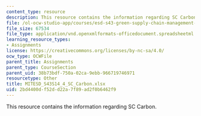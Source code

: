```yaml
---
content_type: resource
description: This resource contains the information regarding SC Carbon.
file: /ol-ocw-studio-app/courses/esd-s43-green-supply-chain-management-spring-2014/2bd4400df52dd22a7f89ad2f0b6462f9_MITESD_S43S14_4_SC_Carbon.xlsx
file_size: 67534
file_type: application/vnd.openxmlformats-officedocument.spreadsheetml.sheet
learning_resource_types:
- Assignments
license: https://creativecommons.org/licenses/by-nc-sa/4.0/
ocw_type: OCWFile
parent_title: Assignments
parent_type: CourseSection
parent_uid: 38b73bdf-750a-02ca-9ebb-966719746971
resourcetype: Other
title: MITESD_S43S14_4_SC_Carbon.xlsx
uid: 2bd4400d-f52d-d22a-7f89-ad2f0b6462f9
---
```

This resource contains the information regarding SC Carbon.